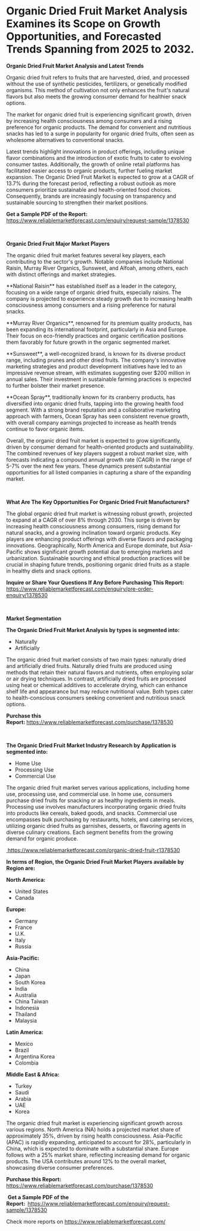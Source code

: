 <p><h1>Organic Dried Fruit Market Analysis Examines its Scope on Growth Opportunities, and Forecasted Trends Spanning from 2025 to 2032.</h1></p><p><strong>Organic Dried Fruit Market Analysis and Latest Trends</strong></p>
<p><p>Organic dried fruit refers to fruits that are harvested, dried, and processed without the use of synthetic pesticides, fertilizers, or genetically modified organisms. This method of cultivation not only enhances the fruit's natural flavors but also meets the growing consumer demand for healthier snack options. </p><p>The market for organic dried fruit is experiencing significant growth, driven by increasing health consciousness among consumers and a rising preference for organic products. The demand for convenient and nutritious snacks has led to a surge in popularity for organic dried fruits, often seen as wholesome alternatives to conventional snacks.</p><p>Latest trends highlight innovations in product offerings, including unique flavor combinations and the introduction of exotic fruits to cater to evolving consumer tastes. Additionally, the growth of online retail platforms has facilitated easier access to organic products, further fueling market expansion. The Organic Dried Fruit Market is expected to grow at a CAGR of 13.7% during the forecast period, reflecting a robust outlook as more consumers prioritize sustainable and health-oriented food choices. Consequently, brands are increasingly focusing on transparency and sustainable sourcing to strengthen their market positions.</p></p>
<p><strong>Get a Sample PDF of the Report:&nbsp;</strong> <a href="https://www.reliablemarketforecast.com/enquiry/request-sample/1378530?utm_campaign=2606&utm_medium=2&utm_source=Github&utm_content=ia&utm_term=28022025&utm_id=organic-dried-fruit">https://www.reliablemarketforecast.com/enquiry/request-sample/1378530</a></p>
<p>&nbsp;</p>
<p><strong>Organic Dried Fruit Major Market Players</strong></p>
<p><p>The organic dried fruit market features several key players, each contributing to the sector's growth. Notable companies include National Raisin, Murray River Organics, Sunsweet, and Alfoah, among others, each with distinct offerings and market strategies.</p><p>**National Raisin** has established itself as a leader in the category, focusing on a wide range of organic dried fruits, especially raisins. The company is projected to experience steady growth due to increasing health consciousness among consumers and a rising preference for natural snacks. </p><p>**Murray River Organics**, renowned for its premium quality products, has been expanding its international footprint, particularly in Asia and Europe. Their focus on eco-friendly practices and organic certification positions them favorably for future growth in the organic segmented market.</p><p>**Sunsweet**, a well-recognized brand, is known for its diverse product range, including prunes and other dried fruits. The company's innovative marketing strategies and product development initiatives have led to an impressive revenue stream, with estimates suggesting over $200 million in annual sales. Their investment in sustainable farming practices is expected to further bolster their market presence.</p><p>**Ocean Spray**, traditionally known for its cranberry products, has diversified into organic dried fruits, tapping into the growing health food segment. With a strong brand reputation and a collaborative marketing approach with farmers, Ocean Spray has seen consistent revenue growth, with overall company earnings projected to increase as health trends continue to favor organic items.</p><p>Overall, the organic dried fruit market is expected to grow significantly, driven by consumer demand for health-oriented products and sustainability. The combined revenues of key players suggest a robust market size, with forecasts indicating a compound annual growth rate (CAGR) in the range of 5-7% over the next few years. These dynamics present substantial opportunities for all listed companies in capturing a share of the expanding market.</p></p>
<p>&nbsp;</p>
<p><strong>What Are The Key Opportunities For Organic Dried Fruit Manufacturers?</strong></p>
<p><p>The global organic dried fruit market is witnessing robust growth, projected to expand at a CAGR of over 8% through 2030. This surge is driven by increasing health consciousness among consumers, rising demand for natural snacks, and a growing inclination toward organic products. Key players are enhancing product offerings with diverse flavors and packaging innovations. Geographically, North America and Europe dominate, but Asia-Pacific shows significant growth potential due to emerging markets and urbanization. Sustainable sourcing and ethical production practices will be crucial in shaping future trends, positioning organic dried fruits as a staple in healthy diets and snack options.</p></p>
<p><strong>Inquire or Share Your Questions If Any Before Purchasing This Report:</strong> <a href="https://www.reliablemarketforecast.com/enquiry/pre-order-enquiry/1378530?utm_campaign=2606&utm_medium=2&utm_source=Github&utm_content=ia&utm_term=28022025&utm_id=organic-dried-fruit">https://www.reliablemarketforecast.com/enquiry/pre-order-enquiry/1378530</a></p>
<p>&nbsp;</p>
<p><strong>Market Segmentation</strong></p>
<p><strong>The Organic Dried Fruit Market Analysis by types is segmented into:</strong></p>
<p><ul><li>Naturally</li><li>Artificially</li></ul></p>
<p><p>The organic dried fruit market consists of two main types: naturally dried and artificially dried fruits. Naturally dried fruits are produced using methods that retain their natural flavors and nutrients, often employing solar or air drying techniques. In contrast, artificially dried fruits are processed using heat or chemical additives to accelerate drying, which can enhance shelf life and appearance but may reduce nutritional value. Both types cater to health-conscious consumers seeking convenient and nutritious snack options.</p></p>
<p><strong>Purchase this Report:&nbsp;</strong><a href="https://www.reliablemarketforecast.com/purchase/1378530?utm_campaign=2606&utm_medium=2&utm_source=Github&utm_content=ia&utm_term=28022025&utm_id=organic-dried-fruit">https://www.reliablemarketforecast.com/purchase/1378530</a></p>
<p>&nbsp;</p>
<p><strong>The Organic Dried Fruit Market Industry Research by Application is segmented into:</strong></p>
<p><ul><li>Home Use</li><li>Processing Use</li><li>Commercial Use</li></ul></p>
<p><p>The organic dried fruit market serves various applications, including home use, processing use, and commercial use. In home use, consumers purchase dried fruits for snacking or as healthy ingredients in meals. Processing use involves manufacturers incorporating organic dried fruits into products like cereals, baked goods, and snacks. Commercial use encompasses bulk purchasing by restaurants, hotels, and catering services, utilizing organic dried fruits as garnishes, desserts, or flavoring agents in diverse culinary creations. Each segment benefits from the growing demand for organic produce.</p></p>
<p><a href="https://www.reliablemarketforecast.com/organic-dried-fruit-r1378530?utm_campaign=2606&utm_medium=2&utm_source=Github&utm_content=ia&utm_term=28022025&utm_id=organic-dried-fruit">&nbsp;https://www.reliablemarketforecast.com/organic-dried-fruit-r1378530</a></p>
<p><strong>In terms of Region, the Organic Dried Fruit Market Players available by Region are:</strong></p>
<p>
    <p> <strong> North America: </strong>
        <ul>
            <li>United States</li>
            <li>Canada</li>
        </ul>
        </p> 
    <p> <strong> Europe: </strong>
        <ul>
            <li>Germany</li>
            <li>France</li>
            <li>U.K.</li>
            <li>Italy</li>
            <li>Russia</li>
        </ul>
        </p> 
    <p> <strong> Asia-Pacific: </strong>
        <ul>
            <li>China</li>
            <li>Japan</li>
            <li>South Korea</li>
            <li>India</li>
            <li>Australia</li>
            <li>China Taiwan</li>
            <li>Indonesia</li>
            <li>Thailand</li>
            <li>Malaysia</li>
        </ul>
        </p> 
    <p> <strong> Latin America: </strong>
        <ul>
            <li>Mexico</li>
            <li>Brazil</li>
            <li>Argentina Korea</li>
            <li>Colombia</li>
        </ul>
        </p> 
    <p> <strong> Middle East & Africa: </strong>
        <ul>
            <li>Turkey</li>
            <li>Saudi</li>
            <li>Arabia</li>
            <li>UAE</li>
            <li>Korea</li>
        </ul>
    </p>
    </p>
<p><p>The organic dried fruit market is experiencing significant growth across various regions. North America (NA) holds a projected market share of approximately 35%, driven by rising health consciousness. Asia-Pacific (APAC) is rapidly expanding, anticipated to account for 28%, particularly in China, which is expected to dominate with a substantial share. Europe follows with a 25% market share, reflecting increasing demand for organic products. The USA contributes around 12% to the overall market, showcasing diverse consumer preferences.</p></p>
<p><strong>Purchase this Report: </strong><a href="https://www.reliablemarketforecast.com/purchase/1378530?utm_campaign=2606&utm_medium=2&utm_source=Github&utm_content=ia&utm_term=28022025&utm_id=organic-dried-fruit">https://www.reliablemarketforecast.com/purchase/1378530</a></p>
<p>&nbsp;<strong>Get a Sample PDF of the Report:&nbsp;&nbsp;</strong><a href="https://www.reliablemarketforecast.com/enquiry/request-sample/1378530?utm_campaign=2606&utm_medium=2&utm_source=Github&utm_content=ia&utm_term=28022025&utm_id=organic-dried-fruit">https://www.reliablemarketforecast.com/enquiry/request-sample/1378530</a></p>
<p><strong></strong></p>
<p>Check more reports on <a href="https://www.reliablemarketforecast.com/?utm_campaign=2606&utm_medium=2&utm_source=Github&utm_content=ia&utm_term=28022025&utm_id=organic-dried-fruit">https://www.reliablemarketforecast.com/</a></p>